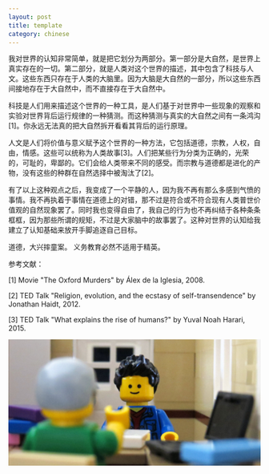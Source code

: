```yaml
---
layout: post
title: template
category: chinese
---
```


我对世界的认知非常简单，就是把它划分为两部分。第一部分是大自然，是世界上真实存在的一切。第二部分，就是人类对这个世界的描述，其中包含了科技与人文。这些东西只存在于人类的大脑里。因为大脑是大自然的一部分，所以这些东西间接地存在于大自然中，而不直接存在于大自然中。

科技是人们用来描述这个世界的一种工具，是人们基于对世界中一些现象的观察和实验对世界背后运行规律的一种猜测。而这种猜测与真实的大自然之间有一条鸿沟[1]。你永远无法真的把大自然拆开看看其背后的运行原理。

人文是人们将价值与意义赋予这个世界的一种方法，它包括道德，宗教，人权，自由，情感。这些可以统称为人类故事[3]。人们把某些行为分类为正确的，光荣的，可耻的，卑鄙的。它们会给人类带来不同的感受。而宗教与道德都是进化的产物，没有这些的种群在自然选择中被淘汰了[2]。

有了以上这种观点之后，我变成了一个平静的人，因为我不再有那么多感到气愤的事情。我不再执着于事情在道德上的对错，那不过是符合或不符合现有人类普世价值观的自然现象罢了。同时我也变得自由了，我自己的行为也不再纠结于各种条条框框，因为那些所谓的规矩，不过是大家脑中的故事罢了。这种对世界的认知给我建立了认知基础来放开手脚追逐自己目标。

道德，大兴摔童案。
义务教育必然不适用于精英。

参考文献：

[1] Movie "The Oxford Murders" by Álex de la Iglesia, 2008.

[2] TED Talk "Religion, evolution, and the ecstasy of self-transendence" by Jonathan Haidt, 2012.

[3] TED Talk "What explains the rise of humans?" by Yuval Noah Harari, 2015.


<div class="row">
<div class="col-lg-12">
      <div class="thumbnail">
<img src="/img/advisor1.jpg">
      </div>
</div>
</div>
